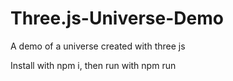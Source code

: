 # Three.js-Universe-Demo
A demo of a universe created with three js 

Install with npm i, then run with npm run